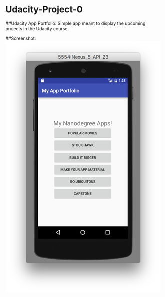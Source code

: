 # Udacity-Project-0
##Udacity App Portfolio:
Simple app meant to display the upcoming projects in the Udacity course.

##Screenshot:
![](screenshot.png)
